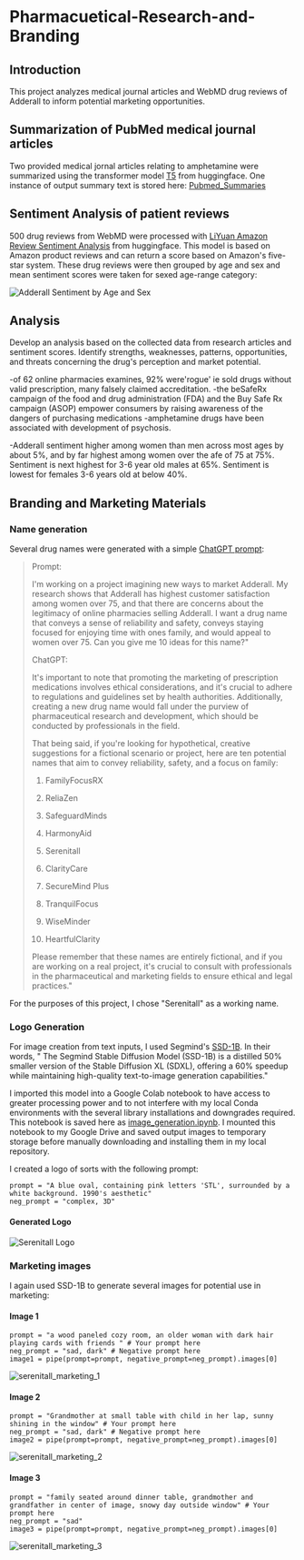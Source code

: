 # Pharmacuetical-Research-and-Branding

## Introduction
This project analyzes medical journal articles and WebMD drug reviews of Adderall to inform potential marketing opportunities. 

## Summarization of PubMed medical journal articles
Two provided medical jornal articles relating to amphetamine were summarized using the transformer model [T5](https://huggingface.co/docs/transformers/model_doc/t5) from huggingface. One instance of output summary text is stored here: [Pubmed_Summaries](Output/Pubmed_Summaries.txt)

## Sentiment Analysis of patient reviews
500 drug reviews from WebMD were processed with [LiYuan Amazon Review Sentiment Analysis](https://huggingface.co/LiYuan/amazon-review-sentiment-analysis) from huggingface. This model is based on Amazon product reviews and can return a score based on Amazon's five-star system. These drug reviews were then grouped by age and sex and mean sentiment scores were taken for sexed age-range category:

![Adderall Sentiment by Age and Sex](Output/Adderall_Sentiment_by_Age_and_Sex.png)

## Analysis
Develop an analysis based on the collected data from research articles and sentiment scores. Identify strengths, weaknesses, patterns, opportunities, and threats concerning the drug's perception and market potential.

-of 62 online pharmacies examines, 92% were'rogue' ie sold drugs without valid prescription, many falsely claimed accreditation.
-the beSafeRx campaign of the food and drug administration (FDA) and the Buy Safe Rx campaign (ASOP) empower consumers by raising awareness of the dangers of purchasing medications
-amphetamine drugs have been associated with development of psychosis.


-Adderall sentiment higher among women than men across most ages by about 5%, and by far highest among women over the afe of 75 at 75%. Sentiment is next highest for 3-6 year old males at 65%. Sentiment is lowest for females 3-6 years old at below 40%.

## Branding and Marketing Materials

### Name generation
Several drug names were generated with a simple [ChatGPT prompt](https://chat.openai.com/share/8bb12d75-cbf4-47cc-aea6-dadceaacebd8):
>Prompt:
>
>I'm working on a project imagining new ways to market Adderall.  My research shows that Adderall has highest customer satisfaction among women over 75, and that there are concerns about the legitimacy of online pharmacies selling Adderall. I want a drug name that conveys a sense of reliability and safety,  conveys staying focused for enjoying time with ones family, and would appeal to women over 75.  Can you give me 10 ideas for this name?"
>
>ChatGPT:
>
>It's important to note that promoting the marketing of prescription medications involves ethical considerations, and it's crucial to adhere to regulations and guidelines set by health authorities. Additionally, creating a new drug name would fall under the purview of pharmaceutical research and development, which should be conducted by professionals in the field.
>
>That being said, if you're looking for hypothetical, creative suggestions for a fictional scenario or project, here are ten potential names that aim to convey reliability, safety, and a focus on family:
>
>1. FamilyFocusRX
>
>2. ReliaZen
>
>3. SafeguardMinds
>
>4. HarmonyAid
>
>5. Serenitall
>
>6. ClarityCare
>
>7. SecureMind Plus
>
>8. TranquilFocus
>
>9. WiseMinder
>
>10. HeartfulClarity
>
>Please remember that these names are entirely fictional, and if you are working on a real project, it's crucial to consult with professionals in the pharmaceutical and marketing fields to ensure ethical and legal practices."

For the purposes of this project, I chose "Serenitall" as a working name.

### Logo Generation

For image creation from text inputs, I used Segmind's [SSD-1B](https://huggingface.co/segmind/SSD-1B).
In their words, " The Segmind Stable Diffusion Model (SSD-1B) is a distilled 50% smaller version of the Stable Diffusion XL (SDXL), offering a 60% speedup while maintaining high-quality text-to-image generation capabilities."

I imported this model into a Google Colab notebook to have access to greater processing power and to not interfere with my local Conda environments with the several library installations and downgrades required. This notebook is saved here as [image_generation.ipynb](image_generation.ipynb). I mounted this notebook to my Google Drive and saved output images to temporary storage before manually downloading and installing them in my local repository.

I created a logo of sorts with the following prompt:
~~~
prompt = "A blue oval, containing pink letters 'STL', surrounded by a white background. 1990's aesthetic" 
neg_prompt = "complex, 3D" 
~~~
#### Generated Logo
![Serenitall Logo](Output/serenitall_logo.png)

### Marketing images
I again used SSD-1B to generate several images for potential use in marketing:

#### Image 1
~~~
prompt = "a wood paneled cozy room, an older woman with dark hair playing cards with friends " # Your prompt here
neg_prompt = "sad, dark" # Negative prompt here
image1 = pipe(prompt=prompt, negative_prompt=neg_prompt).images[0]
~~~
![serenitall_marketing_1](Output/serenitall_marketing_1.png)

#### Image 2
~~~
prompt = "Grandmother at small table with child in her lap, sunny shining in the window" # Your prompt here
neg_prompt = "sad, dark" # Negative prompt here
image2 = pipe(prompt=prompt, negative_prompt=neg_prompt).images[0]
~~~
![serenitall_marketing_2](Output/serenitall_marketing_2.png)

#### Image 3
~~~
prompt = "family seated around dinner table, grandmother and grandfather in center of image, snowy day outside window" # Your prompt here
neg_prompt = "sad" 
image3 = pipe(prompt=prompt, negative_prompt=neg_prompt).images[0]
~~~
![serenitall_marketing_3](Output/serenitall_marketing_3.png)